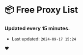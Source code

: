 # :package: Free Proxy List
### Updated every 15 minutes.

- Last updated: `2024-09-17 15:24`

:heart:
